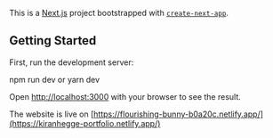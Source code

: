 This is a [Next.js](https://nextjs.org/) project bootstrapped with [`create-next-app`](https://github.com/vercel/next.js/tree/canary/packages/create-next-app).

## Getting Started

First, run the development server:

npm run dev or yarn dev

Open [http://localhost:3000](http://localhost:3000) with your browser to see the result.

The website is live on [https://flourishing-bunny-b0a20c.netlify.app/](https://kiranhegge-portfolio.netlify.app/)

